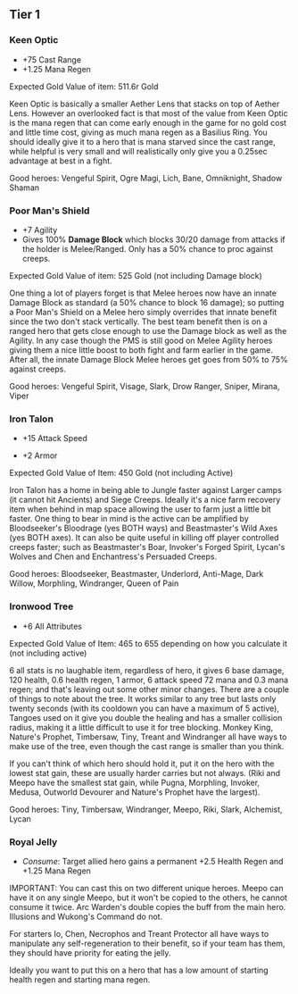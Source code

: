 ## Tier 1

### Keen Optic

* +75 Cast Range
* +1.25 Mana Regen

Expected Gold Value of item: 511.6r Gold

Keen Optic is basically a smaller Aether Lens that stacks on top of Aether Lens. However an overlooked fact is that most of the value from Keen Optic is the mana regen that can come early enough in the game for no gold cost and little time cost, giving as much mana regen as a Basilius Ring. You should ideally give it to a hero that is mana starved since the cast range, while helpful is very small and will realistically only give you a 0.25sec advantage at best in a fight.

Good heroes: Vengeful Spirit, Ogre Magi, Lich, Bane, Omniknight, Shadow Shaman

<!--- 316.6r gold for 250 cast range, 95 gold for 75 cast range --->

### Poor Man's Shield

* +7 Agility
* Gives 100% **Damage Block** which blocks 30/20 damage from attacks if the holder is Melee/Ranged. Only has a 50% chance to proc against creeps.

Expected Gold Value of item: 525 Gold (not including Damage block)

One thing a lot of players forget is that Melee heroes now have an innate Damage Block as standard (a 50% chance to block 16 damage); so putting a Poor Man's Shield on a Melee hero simply overrides that innate benefit since the two don't stack vertically. The best team benefit then is on a ranged hero that gets close enough to use the Damage block as well as the Agility. In any case though the PMS is still good on Melee Agility heroes giving them a nice little boost to both fight and farm earlier in the game. After all, the innate Damage Block Melee heroes get goes from 50% to 75% against creeps.

Good heroes: Vengeful Spirit, Visage, Slark, Drow Ranger, Sniper, Mirana, Viper

### Iron Talon

* +15 Attack Speed
+ +2 Armor

Expected Gold Value of Item: 450 Gold (not including Active)

Iron Talon has a home in being able to Jungle faster against Larger camps (it cannot hit Ancients) and Siege Creeps. Ideally it's a nice farm recovery item when behind in map space allowing the user to farm just a little bit faster. One thing to bear in mind is the active can be amplified by Bloodseeker's Bloodrage (yes BOTH ways) and Beastmaster's Wild Axes (yes BOTH axes). It can also be quite useful in killing off player controlled creeps faster; such as Beastmaster's Boar, Invoker's Forged Spirit, Lycan's Wolves and Chen and Enchantress's Persuaded Creeps.

Good heroes: Bloodseeker, Beastmaster, Underlord, Anti-Mage, Dark Willow, Morphling, Windranger, Queen of Pain

### Ironwood Tree

* +6 All Attributes

Expected Gold Value of Item: 465 to 655 depending on how you calculate it (not including active)

6 all stats is no laughable item, regardless of hero, it gives 6 base damage, 120 health, 0.6 health regen, 1 armor, 6 attack speed 72 mana and 0.3 mana regen; and that's leaving out some other minor changes. There are a couple of things to note about the tree. It works similar to any tree but lasts only twenty seconds (with its cooldown you can have a maximum of 5 active), Tangoes used on it give you double the healing and has a smaller collision radius, making it a little difficult to use it for tree blocking. Monkey King, Nature's Prophet, Timbersaw, Tiny, Treant and Windranger all have ways to make use of the tree, even though the cast range is smaller than you think.

If you can't think of which hero should hold it, put it on the hero with the lowest stat gain, these are usually harder carries but not always. (Riki and Meepo have the smallest stat gain, while Pugna, Morphling, Invoker, Medusa, Outworld Devourer and Nature's Prophet have the largest).

Good heroes: Tiny, Timbersaw, Windranger, Meepo, Riki, Slark, Alchemist, Lycan

### Royal Jelly

* *Consume*: Target allied hero gains a permanent +2.5 Health Regen and +1.25 Mana Regen

IMPORTANT: You can cast this on two different unique heroes. Meepo can have it on any single Meepo, but it won't be copied to the others, he cannot consume it twice. Arc Warden's double copies the buff from the main hero. Illusions and Wukong's Command do not.

For starters Io, Chen, Necrophos and Treant Protector all have ways to manipulate any self-regeneration to their benefit, so if your team has them, they should have priority for eating the jelly.

Ideally you want to put this on a hero that has a low amount of starting health regen and starting mana regen.
